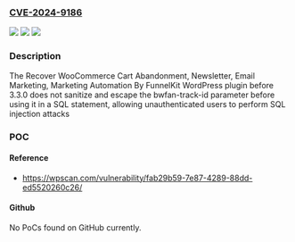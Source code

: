 ### [CVE-2024-9186](https://cve.mitre.org/cgi-bin/cvename.cgi?name=CVE-2024-9186)
![](https://img.shields.io/static/v1?label=Product&message=Recover%20WooCommerce%20Cart%20Abandonment%2C%20Newsletter%2C%20Email%20Marketing%2C%20Marketing%20Automation%20By%20FunnelKit&color=blue)
![](https://img.shields.io/static/v1?label=Version&message=0%3C%203.3.0%20&color=brighgreen)
![](https://img.shields.io/static/v1?label=Vulnerability&message=CWE-89%20SQL%20Injection&color=brighgreen)

### Description

The Recover WooCommerce Cart Abandonment, Newsletter, Email Marketing, Marketing Automation By FunnelKit WordPress plugin before 3.3.0 does not sanitize and escape the bwfan-track-id  parameter before using it in a SQL statement, allowing unauthenticated users to perform SQL injection attacks

### POC

#### Reference
- https://wpscan.com/vulnerability/fab29b59-7e87-4289-88dd-ed5520260c26/

#### Github
No PoCs found on GitHub currently.

